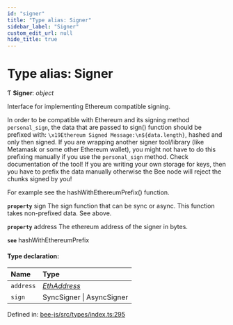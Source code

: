 ```yaml
---
id: "signer"
title: "Type alias: Signer"
sidebar_label: "Signer"
custom_edit_url: null
hide_title: true
---
```


# Type alias: Signer

Ƭ **Signer**: *object*

Interface for implementing Ethereum compatible signing.

In order to be compatible with Ethereum and its signing method `personal_sign`, the data
that are passed to sign() function should be prefixed with: `\x19Ethereum Signed Message:\n${data.length}`, hashed
and only then signed.
If you are wrapping another signer tool/library (like Metamask or some other Ethereum wallet), you might not have
to do this prefixing manually if you use the `personal_sign` method. Check documentation of the tool!
If you are writing your own storage for keys, then you have to prefix the data manually otherwise the Bee node
will reject the chunks signed by you!

For example see the hashWithEthereumPrefix() function.

**`property`** sign     The sign function that can be sync or async. This function takes non-prefixed data. See above.

**`property`** address  The ethereum address of the signer in bytes.

**`see`** hashWithEthereumPrefix

#### Type declaration:

Name | Type |
:------ | :------ |
`address` | [*EthAddress*](utils.eth.ethaddress.md) |
`sign` | SyncSigner \| AsyncSigner |

Defined in: [bee-js/src/types/index.ts:295](https://github.com/ethersphere/bee-js/blob/430becc/src/types/index.ts#L295)
